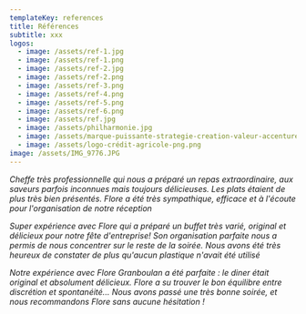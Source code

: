 ```yaml
---
templateKey: references
title: Références
subtitle: xxx
logos:
  - image: /assets/ref-1.jpg
  - image: /assets/ref-1.png
  - image: /assets/ref-2.jpg
  - image: /assets/ref-2.png
  - image: /assets/ref-3.png
  - image: /assets/ref-4.png
  - image: /assets/ref-5.png
  - image: /assets/ref-6.png
  - image: /assets/ref.jpg
  - image: /assets/philharmonie.jpg
  - image: /assets/marque-puissante-strategie-creation-valeur-accenture-201904.jpg
  - image: /assets/logo-crédit-agricole-png.png
image: /assets/IMG_9776.JPG
---
```

*Cheffe très professionnelle qui nous a préparé un repas extraordinaire, aux saveurs parfois inconnues mais toujours délicieuses. Les plats étaient de plus très bien présentés. Flore a été très sympathique, efficace et à l'écoute pour l'organisation de notre réception*

*Super expérience avec Flore qui a préparé un buffet très varié, original et délicieux pour notre fête d'entreprise! Son organisation parfaite nous a permis de nous concentrer sur le reste de la soirée. Nous avons été très heureux de constater de plus qu'aucun plastique n'avait été utilisé*

*Notre expérience avec Flore Granboulan a été parfaite : le diner était original et absolument délicieux. Flore a su trouver le bon équilibre entre discrétion et spontanéité... Nous avons passé une très bonne soirée, et nous recommandons Flore sans aucune hésitation !*
